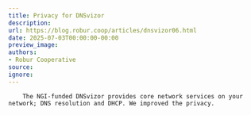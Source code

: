 ```yaml
---
title: Privacy for DNSvizor
description:
url: https://blog.robur.coop/articles/dnsvizor06.html
date: 2025-07-03T00:00:00-00:00
preview_image:
authors:
- Robur Cooperative
source:
ignore:
---
```



        The NGI-funded DNSvizor provides core network services on your network; DNS resolution and DHCP. We improved the privacy.
      
